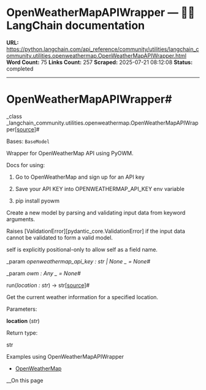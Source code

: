 # OpenWeatherMapAPIWrapper — 🦜🔗 LangChain  documentation

**URL:** https://python.langchain.com/api_reference/community/utilities/langchain_community.utilities.openweathermap.OpenWeatherMapAPIWrapper.html
**Word Count:** 75
**Links Count:** 257
**Scraped:** 2025-07-21 08:12:08
**Status:** completed

---

# OpenWeatherMapAPIWrapper\#

_class _langchain\_community.utilities.openweathermap.OpenWeatherMapAPIWrapper[\[source\]](https://python.langchain.com/api_reference/_modules/langchain_community/utilities/openweathermap.html#OpenWeatherMapAPIWrapper)\#     

Bases: `BaseModel`

Wrapper for OpenWeatherMap API using PyOWM.

Docs for using:

  1. Go to OpenWeatherMap and sign up for an API key

  2. Save your API KEY into OPENWEATHERMAP\_API\_KEY env variable

  3. pip install pyowm

Create a new model by parsing and validating input data from keyword arguments.

Raises \[ValidationError\]\[pydantic\_core.ValidationError\] if the input data cannot be validated to form a valid model.

self is explicitly positional-only to allow self as a field name.

_param _openweathermap\_api\_key _: str | None_ _ = None_\#     

_param _owm _: Any_ _ = None_\#     

run\(_location : str_\) → str[\[source\]](https://python.langchain.com/api_reference/_modules/langchain_community/utilities/openweathermap.html#OpenWeatherMapAPIWrapper.run)\#     

Get the current weather information for a specified location.

Parameters:     

**location** \(_str_\)

Return type:     

str

Examples using OpenWeatherMapAPIWrapper

  * [OpenWeatherMap](https://python.langchain.com/docs/integrations/providers/openweathermap/)

__On this page